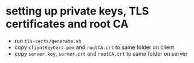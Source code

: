 # setting up private keys, TLS certificates and root CA
- run `tls-certs/generate.sh` 
- copy `clientKeyCert.pem` and `rootCA.crt` to same folder on client
- copy `server.key`, `server.crt` and `rootCA.crt` to same folder on server